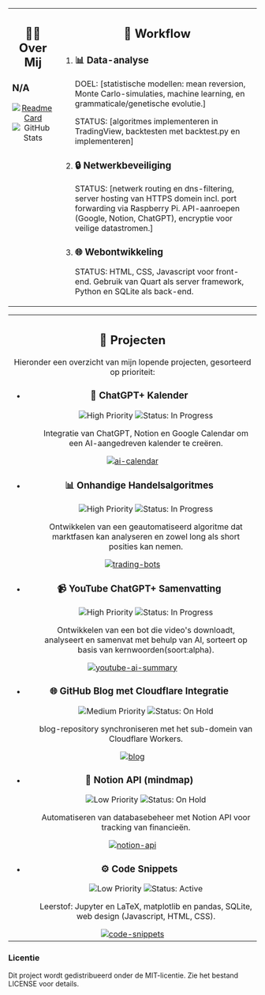 <table>
  <tr>
    <td align="left" style="vertical-align: top;">
      <h2 align="center">🧑‍💻 Over Mij</h2>
      <h3>N/A
      </h3> 
      <div align="center">
        <a href="https://github.com/DR-GRIEZEL/DR-GRIEZEL">
          <img src="https://github-readme-stats.vercel.app/api/pin/?username=DR-GRIEZEL&repo=DR-GRIEZEL" alt="Readme Card" style="max-width: 100%; height: auto;"/>
        </a>
        <img src="https://github-readme-stats.vercel.app/api?username=DR-GRIEZEL&show_icons=true&theme=gruvbox" alt="GitHub Stats" style="max-width: 100%; height: auto;"/>
      </div>
    </td>
    <td align="left" style="vertical-align: top;">
      <h2 align="center">🚀 Workflow</h2>
      <ol>
        <li><h3>📊 <strong>Data-analyse</strong></h3>
          <p>DOEL: [statistische modellen: mean reversion, Monte Carlo-simulaties, machine learning, en grammaticale/genetische evolutie.]</p>
          <p>STATUS: [algoritmes implementeren in TradingView, backtesten met backtest.py en implementeren]</p>
        </li>
        <li><h3>🔒 <strong>Netwerkbeveiliging</strong></h3>
          <p>STATUS: [netwerk routing en dns-filtering, server hosting van HTTPS domein incl. port forwarding via Raspberry Pi. API-aanroepen (Google, Notion, ChatGPT), encryptie voor veilige datastromen.]</p>
        </li>
        <li><h3>🌐 <strong>Webontwikkeling</strong></h3>
        <p>STATUS: HTML, CSS, Javascript voor front-end. Gebruik van Quart als server framework, Python en SQLite als back-end.</p>
        </li>
        </li>
      </ol>
    </td>
  </tr>
</table>

<table>
  <tr>
    <!-- Projecten Sectie -->
    <td align="center" style="vertical-align: top;">
      <h2 align="center"><strong>🎯 Projecten</strong></h2>
      <p>Hieronder een overzicht van mijn lopende projecten, gesorteerd op prioriteit:</p>
      <!-- Project 1 -->
      <ul>
        <li>
          <h3>📅 ChatGPT+ Kalender</h3>
          <ol>
            <p>
            <img src="https://img.shields.io/badge/Prioriteit-High-red" alt="High Priority">
            <img src="https://img.shields.io/badge/Status-In%20Progress-yellow" alt="Status: In Progress">
            </p>
            <p>Integratie van ChatGPT, Notion en Google Calendar om een AI-aangedreven kalender te creëren.</p>
          </ol>
        </li>
      </ul>
        <div align="center">
          <a href="https://github.com/DR-GRIEZEL/ai-calendar">
            <img src="https://github-readme-stats.vercel.app/api/pin/?username=DR-GRIEZEL&repo=ai-calendar" alt="ai-calendar" style="height: auto;"/>
          </a>
        </div>
      <!-- Project 2 -->
      <ul>
        <li>
          <h3>📊 Onhandige Handelsalgoritmes</h3>
          <ol>
            <p>
            <img src="https://img.shields.io/badge/Prioriteit-High-red" alt="High Priority">
            <img src="https://img.shields.io/badge/Status-In%20Progress-yellow" alt="Status: In Progress">
            </p>
            <p>Ontwikkelen van een geautomatiseerd algoritme dat marktfasen kan analyseren en zowel long als short posities kan nemen.</p>
          </ol>
        </li>
      </ul>
        <div align="center">
          <a href="https://github.com/DR-GRIEZEL/trading-bots">
            <img src="https://github-readme-stats.vercel.app/api/pin/?username=DR-GRIEZEL&repo=trading-bots" alt="trading-bots" style="height: auto;"/>
          </a>
        </div>
      <!-- Project 3 -->
      <ul>
        <li>
          <h3>📹 YouTube ChatGPT+ Samenvatting</h3>
          <ol>
            <p>
            <img src="https://img.shields.io/badge/Prioriteit-High-red" alt="High Priority">
            <img src="https://img.shields.io/badge/Status-In%20Progress-yellow" alt="Status: In Progress">
            </p>
            <p>Ontwikkelen van een bot die video's downloadt, analyseert en samenvat met behulp van AI, sorteert op basis van kernwoorden(soort:alpha).</p>
          </ol>
        </li>
      </ul>
        <div align="center">
          <a href="https://github.com/DR-GRIEZEL/youtube-ai-summary">
            <img src="https://github-readme-stats.vercel.app/api/pin/?username=DR-GRIEZEL&repo=youtube-ai-summary" alt="youtube-ai-summary" style="height: auto;"/>
          </a>
        </div>
      <!-- Project 4 -->
      <ul>
        <li>
          <h3>🌐 GitHub Blog met Cloudflare Integratie</h3>
          <ol>
            <p>
            <img src="https://img.shields.io/badge/Prioriteit-Medium-yellow" alt="Medium Priority"></li>
            <img src="https://img.shields.io/badge/Status-On%20Hold-orange" alt="Status: On Hold">
            </p>
            <p>blog-repository synchroniseren met het sub-domein van Cloudflare Workers.</p>
          </ol>
        </li>
      </ul>
        <div align="center">
          <a href="https://github.com/DR-GRIEZEL/cloudflare-blog">
            <img src="https://github-readme-stats.vercel.app/api/pin/?username=DR-GRIEZEL&repo=cloudflare-blog" alt="blog" style="height: auto;"/>
          </a>
        </div>
      <!-- Project 5 -->
      <ul>
        <li>
          <h3>🔗 Notion API (mindmap)</h3>
          <ol>
            <p>
            <img src="https://img.shields.io/badge/Prioriteit-Low-green" alt="Low Priority"></li>
            <img src="https://img.shields.io/badge/Status-On%20Hold-orange" alt="Status: On Hold">
            </p>
            <p>Automatiseren van databasebeheer met Notion API voor tracking van financieën.</p>
          </ol>
        </li>
      </ul>
        <div align="center">
          <a href="https://github.com/DR-GRIEZEL/notion-api">
            <img src="https://github-readme-stats.vercel.app/api/pin/?username=DR-GRIEZEL&repo=notion-api" alt="notion-api" style="height: auto;"/>
          </a>
        </div>
      <!-- Project 6 -->
      <ul>
        <li>
          <h3>⚙️ Code Snippets</h3>
          <ol>
            <p>
            <img src="https://img.shields.io/badge/Prioriteit-Low-green" alt="Low Priority"></li>
            <img src="https://img.shields.io/badge/Status-Active-brightgreen" alt="Status: Active">
            </p>
            <p>Leerstof: Jupyter en LaTeX, matplotlib en pandas, SQLite, web design (Javascript, HTML, CSS).</p>
          </ol>
        </li>
      </ul>
        <div align="center">
          <a href="https://github.com/DR-GRIEZEL/code-snippets">
            <img src="https://github-readme-stats.vercel.app/api/pin/?username=DR-GRIEZEL&repo=ncode-snippets" alt="code-snippets" style="height: auto;"/>
          </a>
        </div>
    </td>
  </tr>
</table>
<h3>Licentie</h3>
<p>Dit project wordt gedistribueerd onder de MIT-licentie. Zie het bestand LICENSE voor details.</p>
